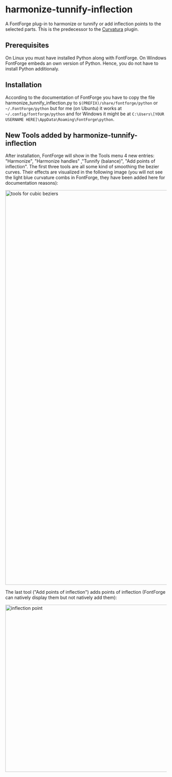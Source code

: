 # harmonize-tunnify-inflection
A FontForge plug-in to harmonize or tunnify or add inflection points to the selected parts. 
This is the predecessor to the [Curvatura](https://github.com/linusromer/curvatura) plugin.

## Prerequisites
On Linux you must have installed Python along with FontForge. On Windows FontForge embeds an own version of Python. Hence, you do not have to install Python additionaly.

## Installation
According to the documentation of FontForge you have to copy the file harmonize_tunnify_inflection.py to 
`$(PREFIX)/share/fontforge/python` or `~/.FontForge/python` but for me (on Ubuntu) it works at
`~/.config/fontforge/python` and for Windows it might be at
`C:\Users\[YOUR USERNAME HERE]\AppData\Roaming\FontForge\python`.

## New Tools added by harmonize-tunnify-inflection
After installation, FontForge will show in the Tools menu 4 new entries: "Harmonize", "Harmonize handles" ,"Tunnify (balance)", "Add points of inflection". The first three tools are all some kind of smoothing the bezier curves. Their effects are visualized in the following image (you will not see the light blue curvature combs in FontForge, they have been added here for documentation reasons):

<img width="1227" alt="tools for cubic beziers" src="https://user-images.githubusercontent.com/11213578/69705892-bf8e6180-10f6-11ea-8548-98135bf1b28e.png">

The last tool ("Add points of inflection") adds points of inflection (FontForge can natively display them but not natively add them):

<img width="520" alt="inflection point" src="https://user-images.githubusercontent.com/11213578/69705891-bef5cb00-10f6-11ea-9ccd-5f4a0c57fd9f.png">
